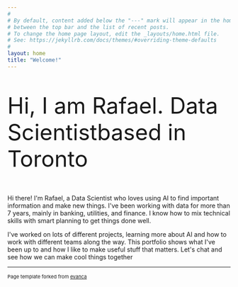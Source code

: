```yaml
---
#
# By default, content added below the "---" mark will appear in the home page
# between the top bar and the list of recent posts.
# To change the home page layout, edit the _layouts/home.html file.
# See: https://jekyllrb.com/docs/themes/#overriding-theme-defaults
#
layout: home
title: "Welcome!"
---
```

<p style="font-size:50px">Hi, I am Rafael. Data Scientistbased in Toronto</p>

Hi there! I'm Rafael, a Data Scientist who loves using AI to find important information and make new things. I've been working with data for more than 7 years, mainly in banking, utilities, and finance. I know how to mix technical skills with smart planning to get things done well.

I've worked on lots of different projects, learning more about AI and how to work with different teams along the way. This portfolio shows what I've been up to and how I like to make useful stuff that matters. Let's chat and see how we can make cool things together

---
<p style="font-size:11px">Page template forked from <a href="https://github.com/evanca/quick-portfolio">evanca</a></p>
<!-- Remove above link if you don't want to attibute -->
